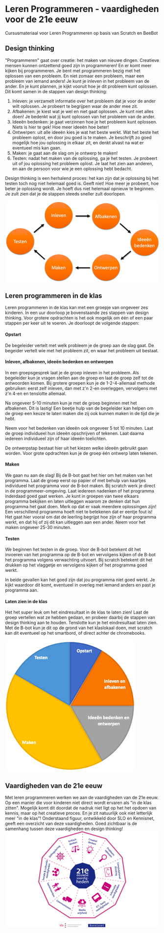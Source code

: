 # Leren Programmeren - vaardigheden voor de 21e eeuw
Cursusmateriaal voor Leren Programmeren op basis van Scratch en BeeBot

## Design thinking
"Programmeren" gaat over creatie: het maken van nieuwe dingen. Creatieve mensen kunnen ontzettend goed zijn in programmeren! En er komt meer kijken bij programmeren. Je bent met programmeren bezig met het oplossen van een probleem. En niet zomaar een probleem, maar een probleem van iemand anders! Je kunt je inleven in het probleem van de ander. En je kunt plannen, je kijkt vooruit hoe je dit probleem kunt oplossen. Dit komt samen in de stappen van design thinking:

1. Inleven: je verzamelt informatie over het probleem dat je voor de ander wilt oplossen. Je probeert te begrijpen waar de ander mee zit.
2. Afbakenen: je kiest wat je wel en niet gaat oplossen. Je kunt niet alles doen! Je bedenkt wat jij kunt oplossen van het probleem van de ander.
3. Ideeën bedenken: je gaat verzinnen hoe je het probleem kunt oplossen. Niets is hier te gek! Hoe meer ideeën hoe beter!
4. Ontwerpen: uit alle ideeën kies je wat het beste werkt. Wat het beste het probleem oplost, en door jou goed is te maken. Je beschrijft zo goed mogelijk hoe jou oplossing in elkaar zit, en denkt alvast na wat er eventueel mis kan gaan.
5. Maken: je gaat aan de slag om je ontwerp te maken!
6. Testen: nadat het maken van de oplossing, ga je het testen. Je probeert uit of jou oplossing het probleem oplost. Je laat het zien aan anderen, en aan de persoon voor wie je een oplossing hebt bedacht.

Design thinking is een herhalend proces: het kan zijn dat je oplossing bij het testen toch nog niet helemaal goed is. Geeft niet! Hoe meer je probeert, hoe beter je oplossing wordt. Je hoeft dus niet helemaal opnieuw te beginnen. Je zult zien dat je de stappen steeds sneller zult doorlopen.

![Design Thinking](/media/design-thinking.png)

## Leren programmeren in de klas

Leren programmeren in de klas kan met een groepje van ongeveer zes kinderen. In een uur doorloop je bovenstaande zes stappen van design thinking. Voor grotere opdrachten is het ook mogelijk om één of een paar stappen per keer uit te voeren. Je doorloopt de volgende stappen:

#### Opstart ###

De begeleider vertelt met welk probleem je de groep aan de slag gaat. De begeider vertelt wie met het probleem zit, en waar het probleem uit bestaat.

#### Inleven, afbakenen, ideeën bedenken en ontwerpen

In een groepsgesprek laat je de groep inleven in het probleem. Als begeleider kun je vragen stellen aan de groep en laat de groep zelf tot de antwoorden komen. Bij grotere groepen kun je de 1-2-4-allemaal methode gebruiken: eerst zelf inleven, dan met z'n 2-en overleggen, vervolgens met z'n 4-en en tenslotte allemaal.

Na ongeveer 5-10 minuten kun je met de groep beginnen met het afbakenen. Dit is lastig! Een beetje hulp van de begeleider kan helpen om de groep een keuze te laten maken die zij ook kunnen maken in de tijd die je hebt.

Neem voor het bedenken van ideeën ook ongeveer 5 tot 10 minuten. Laat de groep individueel hun ideeën opschrijven of tekenen. Laat daarna iedereen individueel zijn of haar ideeën toelichten.

De ontwerpstap bestaat hier uit het kiezen welke ideeën gebruikt gaan worden. Voor grote opdrachten kun je de groep één ontwerp laten tekenen.

#### Maken

We gaan nu aan de slag! Bij de B-bot gaat het hier om het maken van het programma. Laat de groep eerst op papier of met behulp van kaartjes individueel het programma voor de B-bot maken. Bij scratch werk je direct in de programmeer-omgeving. Laat iedereen nadenken of het programma inderdaad goed gaat werken. Je kunt in groepen van twee elkaars programma bekijken en laten uitleggen waarom ze denken dat hun programma het gaat doen. Merk op dat er vaak meerdere oplossingen zijn! Een verschillend programma hoeft niet te betekenen dat er eentje fout is! Het gaat hier vooral om dat de leerling begrijpt hoe zijn of haar programma werkt, en dat hij of zij dit kan uitleggen aan een ander. Neem voor het maken ongeveer 25-30 minuten.

#### Testen

We beginnen het testen in de groep. Voor de B-bot betekent dit het invoeren van het programma op de B-bot en vervolgens kijken of de B-bot het programma volgens verwachting uitvoert. Bij scratch betekent dit het drukken op het vlaggetje en vervolgens kijken of het programma goed werkt.

In beide gevallen kan het goed zijn dat jou programma niet goed werkt. Je kijkt waardoor dit komt, eventueel in overleg met iemand anders en past je programma aan.

#### Laten zien in de klas

Het het super leuk om het eindresultaat in de klas te laten zien! Laat de groep vertellen wat ze hebben gedaan, en probeer daarbij de stappen van design thinking aan te houden. Tenslotte kun je het eindresultaat laten zien. Met de B-bot kun je dit op de grond van het klaslokaal doen, met scratch kan dit eventueel op het smartbord, of direct achter de chromebooks.

![](media/in-de-klas.png)

## Vaardigheden van de 21e eeuw
Met leren programmeren werken we aan de vaardigheden van de 21e eeuw. Op een manier die voor kinderen niet direct wordt ervaren als "in de klas zitten". Mogelijk komt dit doordat de nadruk niet ligt op het het opdoen van kennis, maar op het creatieve proces. En je zit natuurlijk ook niet letterlijk meer "in de klas"! Onderstaand figuur, ontwikkeld door SLO en Kennisnet, geeft een overzicht van deze vaardigheden. Goed zichtbaar is de samenhang tussen deze vaardigheden en design thinking!
![](media/21e_eeuwse_vaardigheden.jpg)
